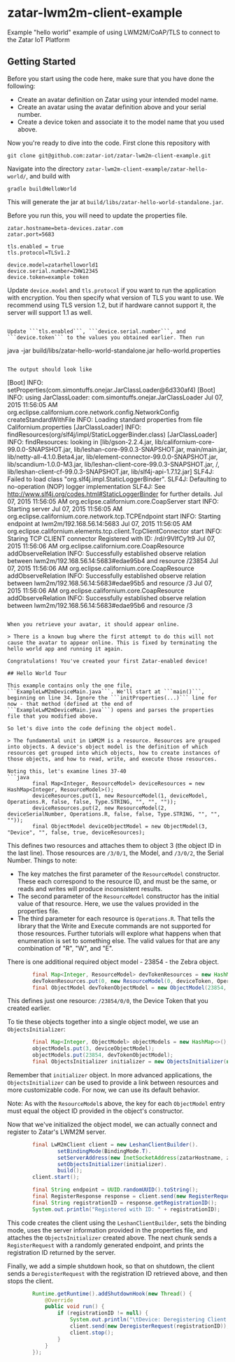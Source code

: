 # zatar-lwm2m-client-example
Example "hello world" example of using LWM2M/CoAP/TLS to connect to the Zatar IoT Platform

## Getting Started
Before you start using the code here, make sure that you have done the following:
* Create an avatar definition on Zatar using your intended model name.
* Create an avatar using the avatar definition above and your serial number.
* Create a device token and associate it to the model name that you used above.

Now you're ready to dive into the code. First clone this repository with

```
git clone git@github.com:zatar-iot/zatar-lwm2m-client-example.git
```

Navigate into the directory ```zatar-lwm2m-client-example/zatar-hello-world/```, and build with

```
gradle buildHelloWorld
```

This will generate the jar at ```build/libs/zatar-hello-world-standalone.jar```.

Before you run this, you will need to update the properties file.
```
zatar.hostname=beta-devices.zatar.com
zatar.port=5683

tls.enabled = true
tls.protocol=TLSv1.2

device.model=zatarhelloworld1
device.serial.number=ZHW12345
device.token=example token
```

Update ```device.model``` and ```tls.protocol``` if you want to run the application with encryption. You then specify what version of TLS you want to use.  We recommend using TLS version 1.2, but if hardware cannot support it, the server will support 1.1 as well.
```

Update ```tls.enabled```, ```device.serial.number```, and ```device.token``` to the values you obtained earlier. Then run
```

java -jar build/libs/zatar-hello-world-standalone.jar hello-world.properties
```

The output should look like
```
[Boot] INFO:  setProperties(com.simontuffs.onejar.JarClassLoader@6d330af4)
[Boot] INFO:  using JarClassLoader: com.simontuffs.onejar.JarClassLoader
Jul 07, 2015 11:56:05 AM org.eclipse.californium.core.network.config.NetworkConfig createStandardWithFile
INFO: Loading standard properties from file Californium.properties
[JarClassLoader] INFO:  findResources(org/slf4j/impl/StaticLoggerBinder.class)
[JarClassLoader] INFO:  findResources: looking in [lib/gson-2.2.4.jar, lib/californium-core-99.0.0-SNAPSHOT.jar, lib/leshan-core-99.0.3-SNAPSHOT.jar, main/main.jar, lib/netty-all-4.1.0.Beta4.jar, lib/element-connector-99.0.0-SNAPSHOT.jar, lib/scandium-1.0.0-M3.jar, lib/leshan-client-core-99.0.3-SNAPSHOT.jar, /, lib/leshan-client-cf-99.0.3-SNAPSHOT.jar, lib/slf4j-api-1.7.12.jar]
SLF4J: Failed to load class "org.slf4j.impl.StaticLoggerBinder".
SLF4J: Defaulting to no-operation (NOP) logger implementation
SLF4J: See http://www.slf4j.org/codes.html#StaticLoggerBinder for further details.
Jul 07, 2015 11:56:05 AM org.eclipse.californium.core.CoapServer start
INFO: Starting server
Jul 07, 2015 11:56:05 AM org.eclipse.californium.core.network.tcp.TCPEndpoint start
INFO: Starting endpoint at lwm2m/192.168.56.14:5683
Jul 07, 2015 11:56:05 AM org.eclipse.californium.elements.tcp.client.TcpClientConnector start
INFO: Staring TCP CLIENT connector
Registered with ID: /rd/r9VIfCy1t9
Jul 07, 2015 11:56:06 AM org.eclipse.californium.core.CoapResource addObserveRelation
INFO: Successfully established observe relation between lwm2m/192.168.56.14:5683#edae95b4 and resource /23854
Jul 07, 2015 11:56:06 AM org.eclipse.californium.core.CoapResource addObserveRelation
INFO: Successfully established observe relation between lwm2m/192.168.56.14:5683#edae95b5 and resource /3
Jul 07, 2015 11:56:06 AM org.eclipse.californium.core.CoapResource addObserveRelation
INFO: Successfully established observe relation between lwm2m/192.168.56.14:5683#edae95b6 and resource /3
```

When you retrieve your avatar, it should appear online.

> There is a known bug where the first attempt to do this will not cause the avatar to appear online. This is fixed by terminating the hello world app and running it again.

Congratulations! You've created your first Zatar-enabled device!

## Hello World Tour

This example contains only the one file, ```ExampleLwM2mDeviceMain.java```. We'll start at ```main()```, beginning on line 34. Ignore the ```initProperties(...)``` line for now - that method (defined at the end of ```ExampleLwM2mDeviceMain.java```) opens and parses the properties file that you modified above.

So let's dive into the code defining the object model.

> The fundamental unit in LWM2M is a resource. Resources are grouped into objects. A device's object model is the definition of which resources get grouped into which objects, how to create instances of those objects, and how to read, write, and execute those resources.

Noting this, let's examine lines 37-40
```java
		final Map<Integer, ResourceModel> deviceResources = new HashMap<Integer, ResourceModel>();
		deviceResources.put(1, new ResourceModel(1, deviceModel, Operations.R, false, false, Type.STRING, "", "", ""));
		deviceResources.put(2, new ResourceModel(2, deviceSerialNumber, Operations.R, false, false, Type.STRING, "", "", ""));
		final ObjectModel deviceObjectModel = new ObjectModel(3, "Device", "", false, true, deviceResources);
```

This defines two resources and attaches them to object 3 (the object ID in the last line). Those resources are ```/3/0/1```, the Model, and ```/3/0/2```, the Serial Number. Things to note:
* The key matches the first parameter of the ```ResourceModel``` constructor. These each correspond to the resource ID, and must be the same, or reads and writes will produce inconsistent results.
* The second parameter of the ```ResourceModel``` constructor has the initial value of that resource. Here, we use the values provided in the properties file.
* The third parameter for each resource is ```Operations.R```. That tells the library that the Write and Execute commands are not supported for those resources. Further tutorials will explore what happens when that enumeration is set to something else. The valid values for that are any combination of "R", "W", and "E".

There is one additional required object model - 23854 - the Zebra object.
```java
		final Map<Integer, ResourceModel> devTokenResources = new HashMap<Integer, ResourceModel>();
		devTokenResources.put(0, new ResourceModel(0, deviceToken, Operations.R, false, false, Type.STRING, "", "", ""));
		final ObjectModel devTokenObjectModel = new ObjectModel(23854, "Zatar Device Token", "", false, true, devTokenResources);
```

This defines just one resource: ```/23854/0/0```, the Device Token that you created earlier.

To tie these objects together into a single object model, we use an ```ObjectsInitializer```:
```java
		final Map<Integer, ObjectModel> objectModels = new HashMap<>();
		objectModels.put(3, deviceObjectModel);
		objectModels.put(23854, devTokenObjectModel);
		final ObjectsInitializer initializer = new ObjectsInitializer(new LwM2mModel(objectModels));
```

Remember that ```initializer``` object. In more advanced applications, the ```ObjectsInitializer``` can be used to provide a link between resources and more customizable code. For now, we can use its default behavior.

Note: As with the ```ResourceModel```s above, the key for each ```ObjectModel``` entry must equal the object ID provided in the object's constructor.

Now that we've initialized the object model, we can actually connect and register to Zatar's LWM2M server.
```java
		final LwM2mClient client = new LeshanClientBuilder().
				setBindingMode(BindingMode.T).
				setServerAddress(new InetSocketAddress(zatarHostname, zatarPort)).
				setObjectsInitializer(initializer).
				build();
		client.start();

		final String endpoint = UUID.randomUUID().toString();
		final RegisterResponse response = client.send(new RegisterRequest(endpoint));
		final String registrationID = response.getRegistrationID();
		System.out.println("Registered with ID: " + registrationID);
```

This code creates the client using the ```LeshanClientBuilder```, sets the binding mode, uses the server information provided in the properties file, and attaches the ```ObjectsInitializer``` created above. The next chunk sends a ```RegisterRequest``` with a randomly generated endpoint, and prints the registration ID returned by the server.

Finally, we add a simple shutdown hook, so that on shutdown, the client sends a ```DeregisterRequest``` with the registration ID retrieved above, and then stops the client.
```java
		Runtime.getRuntime().addShutdownHook(new Thread() {
			@Override
			public void run() {
				if (registrationID != null) {
					System.out.println("\tDevice: Deregistering Client '" + registrationID + "'");
					client.send(new DeregisterRequest(registrationID));
					client.stop();
				}
			}
		});
```
